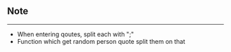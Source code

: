 ## Note
--- 

- When entering qoutes, split each with ";"
- Function which get random person quote split them on that

